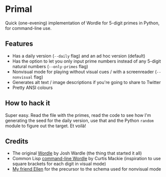 # Primal

Quick (one-evening) implementation of Wordle for 5-digit primes in Python, for command-line use.

## Features
- Has a daily version (`--daily` flag) and an ad hoc version (default)
- Has the option to let you only input prime numbers instead of any 5-digit natural numbers (`--only-primes` flag)
- Nonvisual mode for playing without visual cues / with a screenreader (`--nonvisual` flag)
- Generates alt text / image descriptions if you're going to share to Twitter
- Pretty ANSI colours

## How to hack it
Super easy. Read the file with the primes, read the code to see how I'm generating the seed for the daily version, use that and the Python ``random`` module to figure out the target. Et voilà!

## Credits
- The original [Wordle](https://www.powerlanguage.co.uk/wordle/) by Josh Wardle (the thing that started it all)
- Common Lisp [command-line Wordle](https://twitter.com/curtmackevo/status/1479345428286083078) by Curtis Mackie (inspiration to use square brackets for each digit in visual mode)
- [My friend Ellen](https://twitter.com/Starry1086/) for the precursor to the schema used for nonvisual mode
